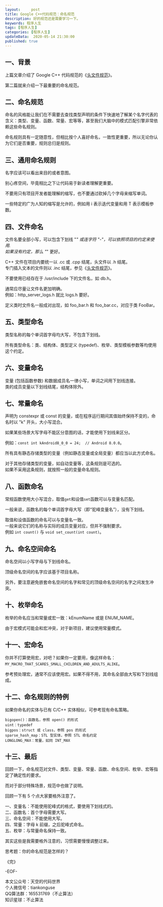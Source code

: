 ```yaml
---   
layout:     post  
title: Google C++代码规范：命名规范  
description: 好的规范还是需要学习一下。  
keywords: 程序人生  
tags: [程序人生]    
categories: [程序人生]  
updateData:  2020-05-14 21:30:00  
published: true  
---  
```



## 一、背景  


上篇文章介绍了 Google C++ 代码规范的《[头文件规范](https://mp.weixin.qq.com/s/8OeyPPRoD1ZGnJ9r44sJgQ)》。  


第二篇就来介绍一下最重要的命名规范。    


## 二、命名规范  


命名的风格能让我们在不需要去查找类型声明的条件下快速地了解某个名字代表的含义：类型、变量、函数、常量、宏等等，甚至我们大脑中的模式匹配引擎非常依赖这些命名规则。  


命名规则具有一定随意性，但相比按个人喜好命名，一致性更重要，所以无论你认为它们是否重要，规则总归是规则。  


## 三、通用命名规则  


名字应该可以看出来目的或者意图。  


别心疼空间，毕竟相比之下让代码易于新读者理解更重要。  


不要用只有项目开发者能理解的缩写，也不要通过砍掉几个字母来缩写单词。  


一些特定的广为人知的缩写是允许的，例如用 i 表示迭代变量和用 T 表示模板参数。  


## 四、文件命名  


文件名要全部小写，可以包含下划线 "_" 或连字符 "-"，可以依照项目的约定来使用.  
如果没有约定，那么 "_" 更好。  


C++ 文件在项目内要统一以 .cc 或 .cpp 结尾，头文件以 .h 结尾。  
专门插入文本的文件则以 .inc 结尾，参见《[头文件规范](https://mp.weixin.qq.com/s/8OeyPPRoD1ZGnJ9r44sJgQ)》。  


不要使用已经存在于 /usr/include 下的文件名，如 db.h。  


通常应尽量让文件名更加明确。  
例如：http\_server\_logs.h 就比 logs.h 要好。  


定义类时文件名一般成对出现，如 foo\_bar.h 和 foo\_bar.cc，对应于类 FooBar。  


## 五、类型命名  


类型名称的每个单词首字母均大写，不包含下划线。  


所有类型命名：类、结构体、类型定义 (typedef)、枚举、类型模板参数等均使用这个约定。  


## 六、变量命名  


变量 (包括函数参数) 和数据成员名一律小写，单词之间用下划线连接。  
类的成员变量以下划线结尾，结构体除外。  


## 七、常量命名  


声明为 constexpr 或 const 的变量，或在程序运行期间其值始终保持不变的，命名时以 "k" 开头，大小写混合。  


如果某些场景大写字母不能区分意图的话，才能使用下划线来区分。  


例如：`const int kAndroid8_0_0 = 24;  // Android 8.0.0`。  


所有具有静态存储类型的变量（例如静态变量或全局变量）都应当以此方式命名。  


对于其他存储类型的变量，如自动变量等，这条规则是可选的。  
如果不采用这条规则，就按照一般的变量命名规则。  


## 八、函数命名  


常规函数使用大小写混合，取值`get`和设值`set`函数可以与变量名匹配。  


一般来说，函数名的每个单词首字母大写（即“驼峰变量名”），没有下划线。  


取值和设值函数的命名可以与变量名一致。  
一般来说它们的名称与实际的成员变量对应，但并不强制要求。  
例如 `int count()` 与 `void set_count(int count)`。


## 九、命名空间命名  


命名空间以小写字母与下划线命名。  


顶级命名空间的名字应该基于项目名称。  


另外，要注意避免嵌套命名空间的名字和常见的顶级命名空间的名字之间发生冲突。  


## 十、枚举命名  


枚举的命名应当和常量或宏一致：kEnumName 或是 ENUM\_NAME。  


由于宏模式可能会和宏冲突，对于新项目，建议使用常量模式。  


## 十一、宏命名  


你并不打算使用宏，对吧？如果你一定要用，像这样命名：`MY_MACRO_THAT_SCARES_SMALL_CHILDREN_AND_ADULTS_ALIKE`。  


参考预处理宏，通常不应该使用宏。如果不得不用，其命名全部由大写和下划线组成。  


## 十二、命名规则的特例  


如果你命名的实体与已有 C/C++ 实体相似，可参考现有命名策略。  


```
bigopen()：函数名，参照 open() 的形式  
uint：typedef  
bigpos：struct 或 class，参照 pos 的形式  
sparse_hash_map：STL 型实体，参照 STL 命名约定  
LONGLONG_MAX：常量，如同 INT_MAX  
```


## 十三、最后  


回顾一下，命名规范对文件、类型、变量、常量、函数、命名空间、枚举、宏等指定了确定性的要求。  


而对于部分特殊场景，规范中也做了说明。  


回顾一下有 5 个点大家要格外注意了。  


一、变量名：不能使用驼峰式的格式，要使用下划线式的。  
二、函数名：首个字母需要大写。  
三、命名空间：不能使用大写。  
四、常量：字母 k 前缀，之后驼峰式命名。  
五、枚举：与常量命名保持一致。  


其实这些是我需要格外注意的，习惯需要慢慢调整过来。  


思考题：你的命名规范是怎样的？  



《完》


-EOF-  



本文公众号：天空的代码世界  
个人微信号：tiankonguse  
QQ算法群：165531769（不止算法）  
知识星球：不止算法  

